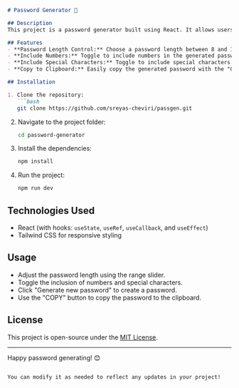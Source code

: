 

```markdown
# Password Generator 🔑

## Description
This project is a password generator built using React. It allows users to generate random passwords based on the selected length and inclusion of numbers and special characters. Users can also copy the generated password to the clipboard with a single click.

## Features
- **Password Length Control:** Choose a password length between 8 and 100.
- **Include Numbers:** Toggle to include numbers in the generated password.
- **Include Special Characters:** Toggle to include special characters.
- **Copy to Clipboard:** Easily copy the generated password with the "COPY" button.

## Installation

1. Clone the repository:
   ```bash
   git clone https://github.com/sreyas-cheviri/passgen.git
   ```
2. Navigate to the project folder:
   ```bash
   cd password-generator
   ```
3. Install the dependencies:
   ```bash
   npm install
   ```
4. Run the project:
   ```bash
   npm run dev
   ```

## Technologies Used
- React (with hooks: `useState`, `useRef`, `useCallback`, and `useEffect`)
- Tailwind CSS for responsive styling

## Usage
- Adjust the password length using the range slider.
- Toggle the inclusion of numbers and special characters.
- Click "Generate new password" to create a password.
- Use the "COPY" button to copy the password to the clipboard.

## License
This project is open-source under the [MIT License](LICENSE).

---

Happy password generating! 😊
```

You can modify it as needed to reflect any updates in your project!
